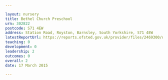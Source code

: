 ```yaml
---

layout: nursery
title: Bethel Church Preschool
urn: 302822
postcode: S71 4EW
address: Station Road, Royston, Barnsley, South Yorkshire, S71 4EW
latestReportUrl: https://reports.ofsted.gov.uk/provider/files/2469300/urn/302822.pdf
teaching: 0
development: 0
leadership: 2
outcomes: 0
overall: 2
date: 17 March 2015

---
```


